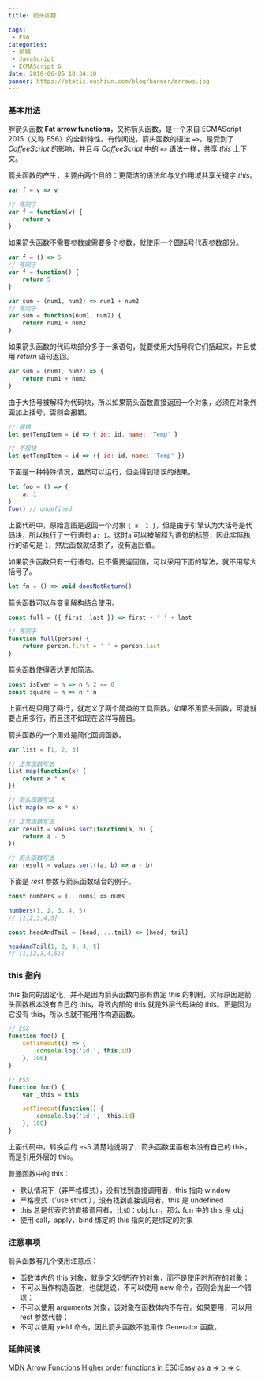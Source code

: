 ```yaml
---
title: 箭头函数

tags:
 - ES6
categories:
 - 前端
 - JavaScript
 - ECMAScript 6
date: 2018-06-05 10:34:10
banner: https://static.oushiun.com/blog/banner/arrows.jpg
---
```


### 基本用法

胖箭头函数 **Fat arrow functions**，又称箭头函数，是一个来自 ECMAScript 2015（又称 ES6）的全新特性。有传闻说，箭头函数的语法 `=>`，是受到了 _CoffeeScript_ 的影响，并且与 _CoffeeScript_ 中的 `=>` 语法一样，共享 _this_ 上下文。

<!-- more -->

箭头函数的产生，主要由两个目的：更简洁的语法和与父作用域共享关键字 _this_。

``` javascript
var f = v => v

// 等同于
var f = function(v) {
    return v
}
```

如果箭头函数不需要参数或需要多个参数，就使用一个圆括号代表参数部分。

``` javascript
var f = () => 5
// 等同于
var f = function() {
    return 5
}

var sum = (num1, num2) => num1 + num2
// 等同于
var sum = function(num1, num2) {
    return num1 + num2
}
```

如果箭头函数的代码块部分多于一条语句，就要使用大括号将它们括起来，并且使用 _return_ 语句返回。

``` javascript
var sum = (num1, num2) => {
    return num1 + num2
}
```

由于大括号被解释为代码块，所以如果箭头函数直接返回一个对象，必须在对象外面加上括号，否则会报错。

``` javascript
// 报错
let getTempItem = id => { id: id, name: 'Temp' }

// 不报错
let getTempItem = id => ({ id: id, name: 'Temp' })
```

下面是一种特殊情况，虽然可以运行，但会得到错误的结果。

``` javascript
let foo = () => {
    a: 1
}
foo() // undefined
```

上面代码中，原始意图是返回一个对象 `{ a: 1 }`，但是由于引擎认为大括号是代码块，所以执行了一行语句 `a: 1`。这时`a` 可以被解释为语句的标签，因此实际执行的语句是 `1`，然后函数就结束了，没有返回值。

如果箭头函数只有一行语句，且不需要返回值，可以采用下面的写法，就不用写大括号了。

``` javascript
let fn = () => void doesNotReturn()
```

箭头函数可以与变量解构结合使用。

``` javascript
const full = ({ first, last }) => first + ' ' + last

// 等同于
function full(person) {
    return person.first + ' ' + person.last
}
```

箭头函数使得表达更加简洁。

``` javascript
const isEven = n => n % 2 == 0
const square = n => n * n
```

上面代码只用了两行，就定义了两个简单的工具函数。如果不用箭头函数，可能就要占用多行，而且还不如现在这样写醒目。

箭头函数的一个用处是简化回调函数。

``` javascript
var list = [1, 2, 3]

// 正常函数写法
list.map(function(x) {
    return x * x
})

// 箭头函数写法
list.map(x => x * x)
```

``` javascript
// 正常函数写法
var result = values.sort(function(a, b) {
    return a - b
})

// 箭头函数写法
var result = values.sort((a, b) => a - b)
```

下面是 _rest_ 参数与箭头函数结合的例子。

``` javascript
const numbers = (...nums) => nums

numbers(1, 2, 3, 4, 5)
// [1,2,3,4,5]

const headAndTail = (head, ...tail) => [head, tail]

headAndTail(1, 2, 3, 4, 5)
// [1,[2,3,4,5]]
```

### this 指向

this 指向的固定化，并不是因为箭头函数内部有绑定 this 的机制，实际原因是箭头函数根本没有自己的 this，导致内部的 this 就是外层代码块的 this。正是因为它没有 this，所以也就不能用作构造函数。

``` javascript
// ES6
function foo() {
    setTimeout(() => {
        console.log('id:', this.id)
    }, 100)
}

// ES5
function foo() {
    var _this = this

    setTimeout(function() {
        console.log('id:', _this.id)
    }, 100)
}
```

上面代码中，转换后的 es5 清楚地说明了，箭头函数里面根本没有自己的 this，而是引用外层的 this。

普通函数中的 this：

-   默认情况下（非严格模式），没有找到直接调用者，this 指向 window
-   严格模式（'use strict'），没有找到直接调用者，this 是 undefined
-   this 总是代表它的直接调用者，比如：obj.fun，那么 fun 中的 this 是 obj
-   使用 call，apply，bind 绑定的 this 指向的是绑定的对象

### 注意事项

箭头函数有几个使用注意点：

-   函数体内的 this 对象，就是定义时所在的对象，而不是使用时所在的对象；
-   不可以当作构造函数，也就是说，不可以使用 new 命令，否则会抛出一个错误；
-   不可以使用 arguments 对象，该对象在函数体内不存在。如果要用，可以用 rest 参数代替；
-   不可以使用 yield 命令，因此箭头函数不能用作 Generator 函数。

### 延伸阅读

[MDN Arrow Functions](https://developer.mozilla.org/en-US/docs/Web/JavaScript/Reference/Functions/Arrow_functions)
[Higher order functions in ES6:Easy as a => b => c;](https://developer.ibm.com/node/2016/01/11/higher-order-functions-in-es6easy-as-a-b-c/)
